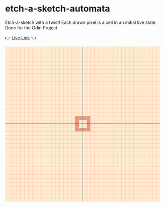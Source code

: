 # etch-a-sketch-automata
Etch-a-sketch with a twist! Each drawn pixel is a cell in an initial live state. Done for the Odin Project.

👉 [Live Link](https://aarcthom.github.io/etch-a-sketch-automata) 👈


![CA](https://github.com/aarcThom/etch-a-sketch-automata/blob/main/img/CA.gif)
